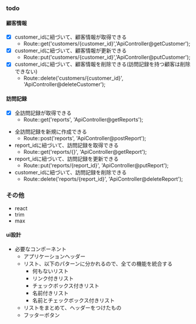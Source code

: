 ### todo

#### 顧客情報
- [x] customer_idに紐づいて、顧客情報が取得できる
  - Route::get('customers/{customer_id}','ApiController@getCustomer');
 - [x] customer_idに紐づいて、顧客情報が更新できる
   - Route::put('customers/{customer_id}','ApiController@putCustomer');
- [x] customer_idに紐づいて、顧客情報を削除できる(訪問記録を持つ顧客は削除できない)
  - Route::delete('customers/{customer_id}', 'ApiController@deleteCustomer');

#### 訪問記録
- [x] 全訪問記録が取得できる
  - Route::get('reports', 'ApiController@getReports');
- 全訪問記録を新規に作成できる
  - Route::post('reports', 'ApiController@postReport');
- report_idに紐づいて、訪問記録を取得できる
  -   Route::get('reports/{}', 'ApiController@getReport');
- report_idに紐づいて、訪問記録を更新できる
  - Route::put('reports/{report_id}', 'ApiController@putReport');
- customer_idに紐づいて、訪問記録を削除できる
  - Route::delete('reports/{report_id}', 'ApiController@deleteReport');

### その他
- react
- trim
- max
  
 #### ui設計
  - 必要なコンポーネント
    - アプリケーションヘッダー
    - リスト、以下のパターンに分かれるので、全ての機能を統合する
       - 何もないリスト
       - リンク付きリスト
       - チェックボックス付きリスト
       - 名前付きリスト
       - 名前とチェックボックス付きリスト
    - リストをまとめて、ヘッダーをつけたもの
    - フッターボタン
  
  
  
